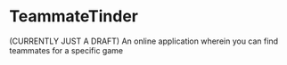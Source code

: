 # TeammateTinder
(CURRENTLY JUST A DRAFT) An online application wherein you can find teammates for a specific game
